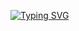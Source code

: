[![Typing SVG](https://readme-typing-svg.demolab.com?font=Fira+Code&pause=1000&color=0DC01D&background=000000&center=true&vCenter=true&repeat=false&random=true&width=435&lines=%3CHello!+I'm+C_L1gh7%2F.%3E)](https://git.io/typing-svg)

<!--
**C-L1gh7/C-L1gh7** is a ✨ _special_ ✨ repository because its `README.md` (this file) appears on your GitHub profile.

Here are some ideas to get you started:

- 🔭 I’m currently working on ...
- 🌱 I’m currently learning ...
- 👯 I’m looking to collaborate on ...
- 🤔 I’m looking for help with ...
- 💬 Ask me about ...
- 📫 How to reach me: ...
- 😄 Pronouns: ...
- ⚡ Fun fact: ...
-->
